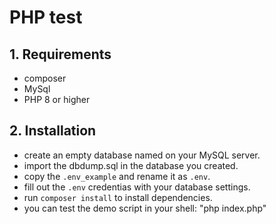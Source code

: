 # PHP test

## 1. Requirements
  - composer
  - MySql
  - PHP 8 or higher


## 2. Installation

  - create an empty database named on your MySQL server.
  - import the dbdump.sql in the database you created.
  - copy the `.env_example` and rename it as `.env`.
  - fill out the `.env` credentias with your database settings.
  - run `composer install` to install dependencies.
  - you can test the demo script in your shell: "php index.php"